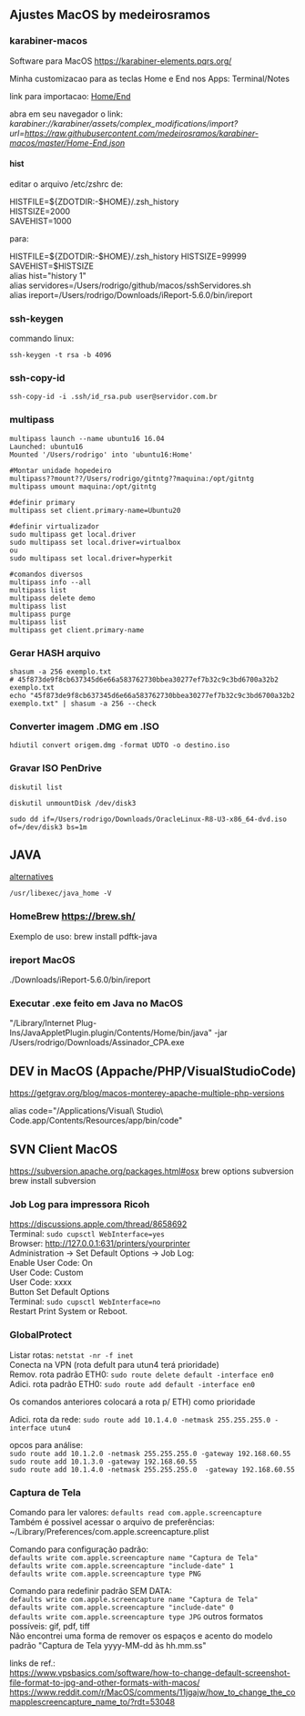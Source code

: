## Ajustes MacOS by medeirosramos

### karabiner-macos

Software para MacOS https://karabiner-elements.pqrs.org/

Minha customizacao para as teclas Home e End nos Apps: Terminal/Notes

link para importacao: 
[Home/End](http://karabiner://karabiner/assets/complex_modifications/import?url=https://raw.githubusercontent.com/medeirosramos/karabiner-macos/master/Home-End.json)

abra em seu navegador o link: *karabiner://karabiner/assets/complex_modifications/import?url=https://raw.githubusercontent.com/medeirosramos/karabiner-macos/master/Home-End.json*

#### hist
editar o arquivo /etc/zshrc de:

HISTFILE=${ZDOTDIR:-$HOME}/.zsh_history  
HISTSIZE=2000  
SAVEHIST=1000  

para:

HISTFILE=${ZDOTDIR:-$HOME}/.zsh_history  
HISTSIZE=99999  
SAVEHIST=$HISTSIZE  
alias hist="history 1"  
alias servidores=/Users/rodrigo/github/macos/sshServidores.sh  
alias ireport=/Users/rodrigo/Downloads/iReport-5.6.0/bin/ireport  

### ssh-keygen
commando linux:
```
ssh-keygen -t rsa -b 4096
```

### ssh-copy-id
```
ssh-copy-id -i .ssh/id_rsa.pub user@servidor.com.br
```

### multipass
```
multipass launch --name ubuntu16 16.04
Launched: ubuntu16                                                              
Mounted '/Users/rodrigo' into 'ubuntu16:Home'  

#Montar unidade hopedeiro  
multipass??mount??/Users/rodrigo/gitntg??maquina:/opt/gitntg  
multipass umount maquina:/opt/gitntg

#definir primary  
multipass set client.primary-name=Ubuntu20

#definir virtualizador  
sudo multipass get local.driver  
sudo multipass set local.driver=virtualbox  
ou  
sudo multipass set local.driver=hyperkit

#comandos diversos  
multipass info --all  
multipass list  
multipass delete demo  
multipass list  
multipass purge  
multipass list  
multipass get client.primary-name
```
### Gerar HASH arquivo
```
shasum -a 256 exemplo.txt
# 45f873de9f8cb637345d6e66a583762730bbea30277ef7b32c9c3bd6700a32b2 exemplo.txt
echo "45f873de9f8cb637345d6e66a583762730bbea30277ef7b32c9c3bd6700a32b2 exemplo.txt" | shasum -a 256 --check
```

### Converter imagem .DMG em .ISO
```
hdiutil convert origem.dmg -format UDTO -o destino.iso
```
### Gravar ISO PenDrive
```
diskutil list

diskutil unmountDisk /dev/disk3

sudo dd if=/Users/rodrigo/Downloads/OracleLinux-R8-U3-x86_64-dvd.iso of=/dev/disk3 bs=1m
```
## JAVA
[alternatives](https://medium.com/@devkosal/switching-java-jdk-versions-on-macos-80bc868e686a)
```
/usr/libexec/java_home -V

```

### HomeBrew https://brew.sh/

Exemplo de uso: brew install pdftk-java

### ireport MacOS
./Downloads/iReport-5.6.0/bin/ireport

### Executar .exe feito em Java no MacOS

"/Library/Internet Plug-Ins/JavaAppletPlugin.plugin/Contents/Home/bin/java" -jar /Users/rodrigo/Downloads/Assinador_CPA.exe


## DEV in MacOS (Appache/PHP/VisualStudioCode)
https://getgrav.org/blog/macos-monterey-apache-multiple-php-versions

alias code="/Applications/Visual\ Studio\ Code.app/Contents/Resources/app/bin/code"

## SVN Client MacOS

https://subversion.apache.org/packages.html#osx
brew options subversion  
brew install subversion  

### Job Log para impressora Ricoh  
https://discussions.apple.com/thread/8658692  
Terminal: `sudo cupsctl WebInterface=yes`  
Browser: http://127.0.0.1:631/printers/yourprinter  
Administration -> Set Default Options -> Job Log:  
Enable User Code: On  
User Code: Custom   
User Code: xxxx  
Button Set Default Options  
Terminal: `sudo cupsctl WebInterface=no`  
Restart Print System or Reboot.  

### GlobalProtect  

Listar rotas: `netstat -nr -f inet`  
Conecta na VPN (rota defult para utun4 terá prioridade)  
Remov. rota padrão ETH0: `sudo route delete default -interface en0`  
Adici. rota padrão ETH0: `sudo route add default -interface en0`  

Os comandos anteriores colocará a rota p/ ETH) como prioridade

Adici. rota da rede: `sudo route add 10.1.4.0 -netmask 255.255.255.0 -interface utun4`  

opcos para análise:  
`sudo route add 10.1.2.0 -netmask 255.255.255.0 -gateway 192.168.60.55`  
`sudo route add 10.1.3.0 -gateway 192.168.60.55`  
`sudo route add 10.1.4.0 -netmask 255.255.255.0  -gateway 192.168.60.55`  

### Captura de Tela
Comando para ler valores:
`defaults read com.apple.screencapture`  
Também é possivel acessar o arquivo de preferências: ~/Library/Preferences/com.apple.screencapture.plist  

Comando para configuração padrão:  
`defaults write com.apple.screencapture name "Captura de Tela"`  
`defaults write com.apple.screencapture "include-date" 1`  
`defaults write com.apple.screencapture type PNG`  

Comando para redefinir padrão SEM DATA:  
`defaults write com.apple.screencapture name "Captura de Tela"`  
`defaults write com.apple.screencapture "include-date" 0`  
`defaults write com.apple.screencapture type JPG` outros formatos possíveis: gif, pdf, tiff  
Não encontrei uma forma de remover os espaços e acento do modelo padrão "Captura de Tela yyyy-MM-dd às hh.mm.ss"

links de ref.:  
https://www.vpsbasics.com/software/how-to-change-default-screenshot-file-format-to-jpg-and-other-formats-with-macos/  
https://www.reddit.com/r/MacOS/comments/11jgajw/how_to_change_the_comapplescreencapture_name_to/?rdt=53048  
